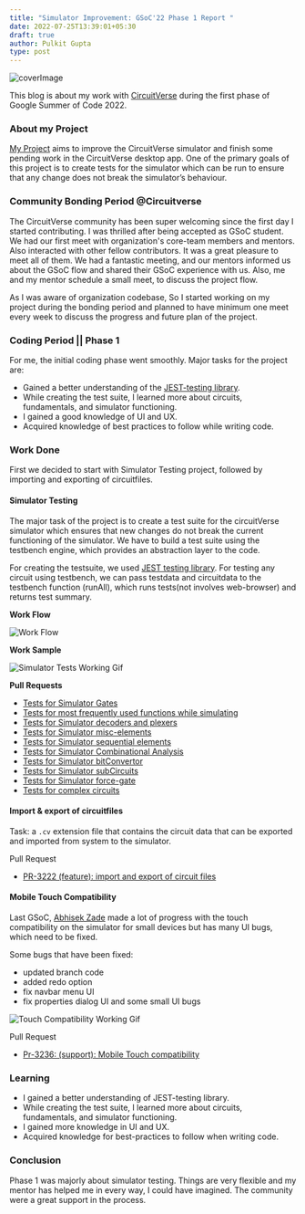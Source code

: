 ```yaml
---
title: "Simulator Improvement: GSoC'22 Phase 1 Report "
date: 2022-07-25T13:39:01+05:30
draft: true
author: Pulkit Gupta
type: post
---
```


![coverImage](/images/pulkitGupta_phase_1_blog/coverImage.png)

This blog is about my work with [CircuitVerse](https://github.com/circuitverse) during the first phase of Google Summer of Code 2022.

### About my Project

[My Project](https://github.com/CircuitVerse/CircuitVerse/wiki/GSoC%2722-Project-List#project-4---circuitverse-simulator-improvements) aims to improve the CircuitVerse simulator and finish some pending work in the CircuitVerse desktop app. One of the primary goals of this project is to create tests for the simulator which can be run to ensure that any change does not break the simulator’s behaviour.

### Community Bonding Period @Circuitverse

The CircuitVerse community has been super welcoming since the first day I started contributing.
I was thrilled after being accepted as GSoC student. We had our first meet with organization's core-team members and mentors. Also interacted with other fellow contributors. It was a great pleasure to meet all of them. We had a fantastic meeting, and our mentors informed us about the GSoC flow and shared their GSoC experience with us. Also, me and my mentor schedule a small meet, to discuss the project flow.

As I was aware of organization codebase, So I started working on my project during the bonding period and planned to have minimum one meet every week to discuss the progress and future plan of the project.

### Coding Period || Phase 1

For me, the initial coding phase went smoothly. Major tasks for the project are:

- Gained a better understanding of the [JEST-testing library](https://jestjs.io/).
- While creating the test suite, I learned more about circuits, fundamentals, and simulator functioning.
- I gained a good knowledge of UI and UX.
- Acquired knowledge of best practices to follow while writing code.

### Work Done

First we decided to start with Simulator Testing project, followed by importing and exporting of circuitfiles.

#### Simulator Testing

The major task of the project is to create a test suite for the circuitVerse simulator which ensures that new changes do not break the current functioning of the simulator. We have to build a test suite using the testbench engine, which provides an abstraction layer to the code.

For creating the testsuite, we used [JEST testing library](https://jestjs.io/).
For testing any circuit using testbench, we can pass testdata and circuitdata to the testbench function (runAll), which runs tests(not involves web-browser) and returns test summary.

**Work Flow**

![Work Flow](/images/pulkitGupta_phase_1_blog/workflow-testing.png)

**Work Sample**

![Simulator Tests Working Gif](/images/pulkitGupta_phase_1_blog/simtesting.gif)

**Pull Requests**

- [Tests for Simulator Gates](https://github.com/CircuitVerse/CircuitVerse/pull/3162)
- [Tests for most frequently used functions while simulating](https://github.com/CircuitVerse/CircuitVerse/pull/3172)
- [Tests for Simulator decoders and plexers](https://github.com/CircuitVerse/CircuitVerse/pull/3186)
- [Tests for Simulator misc-elements](https://github.com/CircuitVerse/CircuitVerse/pull/3191)
- [Tests for Simulator sequential elements](https://github.com/CircuitVerse/CircuitVerse/pull/3193)
- [Tests for Simulator Combinational Analysis](https://github.com/CircuitVerse/CircuitVerse/pull/3204)
- [Tests for Simulator bitConvertor](https://github.com/CircuitVerse/CircuitVerse/pull/3207)
- [Tests for Simulator subCircuits](https://github.com/CircuitVerse/CircuitVerse/pull/3212)
- [Tests for Simulator force-gate](https://github.com/CircuitVerse/CircuitVerse/pull/3221)
- [Tests for complex circuits](https://github.com/CircuitVerse/CircuitVerse/pull/3244)

#### Import & export of circuitfiles

Task: a `.cv` extension file that contains the circuit data that can be exported and imported from system to the simulator.

Pull Request

- [PR-3222 (feature): import and export of circuit files](https://github.com/CircuitVerse/CircuitVerse/pull/3222)

#### Mobile Touch Compatibility

Last GSoC, [Abhisek Zade](https://blog.circuitverse.org/author/abhishek-zade/)  made a lot of progress with the touch compatibility on the simulator for small devices but has many UI bugs, which need to be fixed.

Some bugs that have been fixed:

- updated branch code
- added redo option
- fix navbar menu UI
- fix properties dialog UI
  and some small UI bugs

![Touch Compatibility Working Gif](/images/pulkitGupta_phase_1_blog/TouchWorking.gif)

Pull Request

- [Pr-3236: (support): Mobile Touch compatibility](https://github.com/CircuitVerse/CircuitVerse/pull/3236)


### Learning

- I gained a better understanding of JEST-testing library.
- While creating the test suite, I learned more about circuits, fundamentals, and simulator functioning.
- I gained more knowledge in UI and UX.
- Acquired knowledge for best-practices to follow when writing code.

### Conclusion

Phase 1 was majorly about simulator testing. Things are very flexible and my mentor has helped me in every way, I could have imagined. The community were a great support in the process.